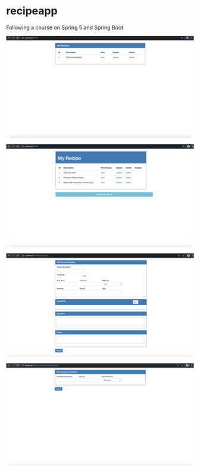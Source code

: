 # recipeapp
Following a course on Spring 5 and Spring Boot

![alt text](https://github.com/geodan89/recipeapp/blob/master/Screenshot%202020-05-06%20at%2021.39.23.png)

![alt text](https://github.com/geodan89/recipeapp/blob/master/Screenshot%202020-06-21%20at%2000.49.13.png)

![alt text](https://github.com/geodan89/recipeapp/blob/master/Screenshot%202020-06-21%20at%2000.50.40.png)

![alt text](https://github.com/geodan89/recipeapp/blob/master/Screenshot%202020-06-21%20at%2000.51.26.png)

